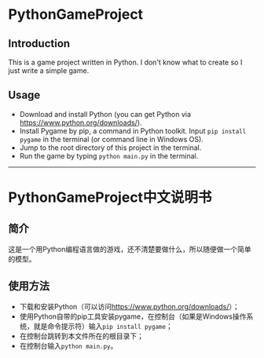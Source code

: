 # PythonGameProject
## Introduction

This is a game project written in Python. I don't know what to create so I just write a simple game.

## Usage

- Download and install Python (you can get Python via <https://www.python.org/downloads/>).
- Install Pygame by pip, a command in Python toolkit. Input `pip install pygame` in the terminal (or command line in Windows OS).
- Jump to the root directory of this project in the terminal.
- Run the game by typing `python main.py` in the terminal.

---

# PythonGameProject中文说明书
## 简介

这是一个用Python编程语言做的游戏，还不清楚要做什么，所以随便做一个简单的模型。

## 使用方法

- 下载和安装Python（可以访问<https://www.python.org/downloads/>）；
- 使用Python自带的pip工具安装pygame，在控制台（如果是Windows操作系统，就是命令提示符）输入`pip install pygame`；
- 在控制台跳转到本文件所在的根目录下；
- 在控制台输入`python main.py`。